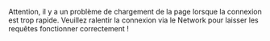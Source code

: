 Attention, il y a un problème de chargement de la page lorsque la connexion est trop rapide. Veuillez ralentir la connexion via le Network pour laisser les requêtes fonctionner correctement !